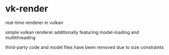 # vk-render
real-time renderer in vulkan

simple vulkan renderer additionally featuring model-loading and multithreading

third-party code and model files have been removed due to size constraints
